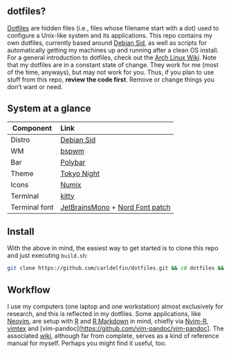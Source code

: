 ## dotfiles?

[Dotfiles](https://en.wikipedia.org/wiki/Hidden_file_and_hidden_directory#Unix_and_Unix-like_environments) are hidden files (i.e., files whose filename start with a dot) used to configure a Unix-like system and its applications. This repo contains my own dotfiles, currently based around [Debian Sid](https://www.debian.org/releases/sid/), as well as scripts for automatically getting my machines up and running after a clean OS install. For a general introduction to dotfiles, check out the [Arch Linux Wiki](https://wiki.archlinux.org/title/Dotfiles). Note that my dotfiles are in a constant state of change. They work for me (most of the time, anyways), but may not work for you. Thus, if you plan to use stuff from this repo, **review the code first**. Remove or change things you don’t want or need.

## System at a glance <a name = "system_at_a_glance"></a>

| Component           | Link                                            |
| --------------------| :-----------------------------------------------|
| Distro              | [Debian Sid](https://www.debian.org/releases/sid/)|
| WM                  | [bspwm](https://github.com/baskerville/bspwm)|
| Bar                 | [Polybar](https://github.com/polybar/polybar)|
| Theme               | [Tokyo Night](https://github.com/koiosdev/Tokyo-Night-Linux)|
| Icons               | [Numix](https://github.com/numixproject/numix-icon-theme)|
| Terminal            | [kitty](https://sw.kovidgoyal.net/kitty/)|
| Terminal font       | [JetBrainsMono](https://github.com/JetBrains/JetBrainsMono) + [Nord Font patch](https://www.nerdfonts.com/font-downloads)|

## Install <a name = "install"></a>

With the above in mind, the easiest way to get started is to clone this repo and just executing `build.sh`:

```bash
git clone https://github.com/carldelfin/dotfiles.git && cd dotfiles && bash build.sh
```

## Workflow

I use my computers (one laptop and one workstation) almost exclusively for research, and this is reflected in my dotfiles. Some applications, like [Neovim](https://neovim.io/), are setup with [R](https://www.r-project.org/) and [R Markdown](https://rmarkdown.rstudio.com/) in mind, chiefly via [Nvim-R](https://github.com/jalvesaq/Nvim-R), [vimtex](https://github.com/lervag/vimtex) and [vim-pandoc](https://github.com/vim-pandoc/vim-pandoc]. The associated [wiki](https://github.com/carldelfin/dotfiles/wiki), although far from complete, serves as a kind of reference manual for myself. Perhaps you might find it useful, too.
